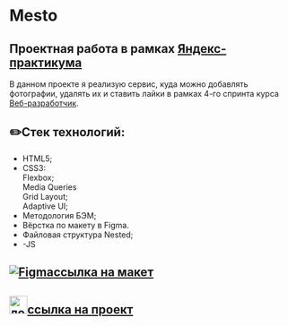 # Mesto
## Проектная работа в рамках [Яндекс-практикума](https://practicum.yandex.ru/)
В данном проекте я реализую сервис, куда можно добавлять фотографии, удалять их и ставить лайки в рамках 4-го спринта курса [Веб-разработчик](https://practicum.yandex.ru/web/).

## :pencil2:Стек технологий:
- HTML5;
- CSS3:
  <br>Flexbox;
   <br>Media Queries
   <br>Grid Layout;
   <br>Adaptive UI;
- Методология БЭМ;
- Вёрстка по макету в Figma.
- Файловая структура Nested;
- -JS

## [![Figma](https://user-images.githubusercontent.com/86494748/148681763-cc9b76df-7a91-4908-84bb-7da19b860c74.png)ссылка на макет](https://www.figma.com/file/2cn9N9jSkmxD84oJik7xL7/JavaScript.-Sprint-4?node-id=0%3A1)

## 

## [<img src="https://user-images.githubusercontent.com/95904010/153245199-19ca6452-2a2e-4126-a987-05c813aa151e.png" height="32px" alt="логотип">ссылка на проект](https://anaseal.github.io/russian-travel/)
